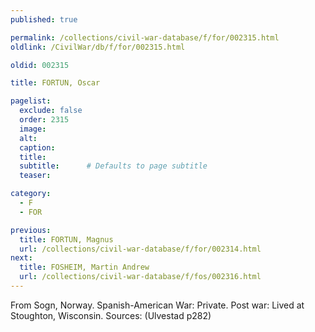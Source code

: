 ```yaml
---
published: true

permalink: /collections/civil-war-database/f/for/002315.html
oldlink: /CivilWar/db/f/for/002315.html

oldid: 002315

title: FORTUN, Oscar

pagelist:
  exclude: false
  order: 2315
  image: 
  alt:
  caption:
  title:
  subtitle:      # Defaults to page subtitle
  teaser:

category: 
  - F 
  - FOR

previous:
  title: FORTUN, Magnus
  url: /collections/civil-war-database/f/for/002314.html  
next:
  title: FOSHEIM, Martin Andrew
  url: /collections/civil-war-database/f/fos/002316.html   
---
```

From Sogn, Norway. Spanish-American War: Private. Post war: Lived at Stoughton, Wisconsin. Sources: (Ulvestad p282)